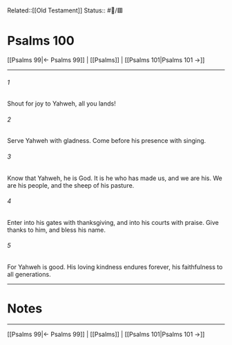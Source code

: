 Related::[[Old Testament]]
Status:: #📖/🟥
# Psalms 100

[[Psalms 99|← Psalms 99]] | [[Psalms]] | [[Psalms 101|Psalms 101 →]]
***



###### 1 
Shout for joy to Yahweh, all you lands! 

###### 2 
Serve Yahweh with gladness. Come before his presence with singing. 

###### 3 
Know that Yahweh, he is God. It is he who has made us, and we are his. We are his people, and the sheep of his pasture. 

###### 4 
Enter into his gates with thanksgiving, and into his courts with praise. Give thanks to him, and bless his name. 

###### 5 
For Yahweh is good. His loving kindness endures forever, his faithfulness to all generations.

---
# Notes


***
[[Psalms 99|← Psalms 99]] | [[Psalms]] | [[Psalms 101|Psalms 101 →]]
